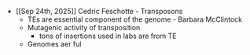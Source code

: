 - [[Sep 24th, 2025]] Cedric Feschotte - Transposons
	- TEs are essential component of the genome - Barbara McClintock
	- Mutagenic activity of transposition
		- tons of insertions used in labs are from TE
	- Genomes aer ful